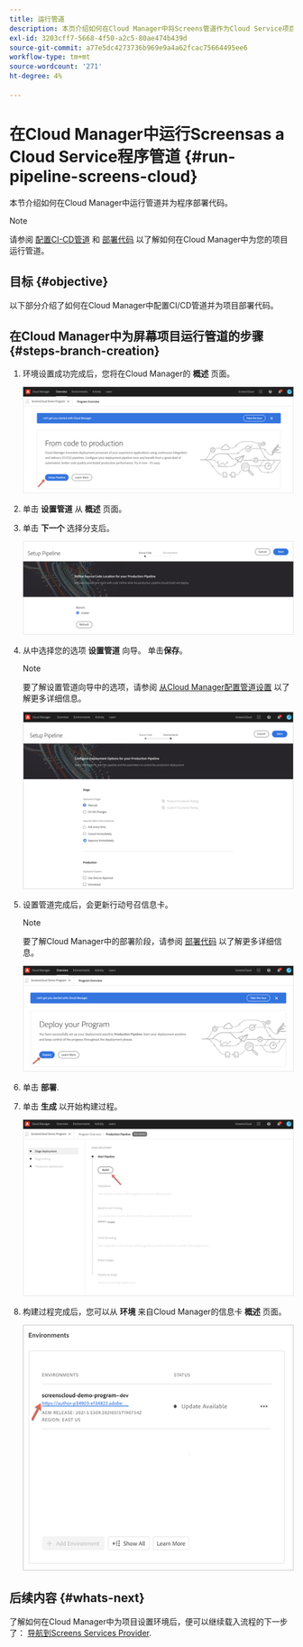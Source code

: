 ```yaml
---
title: 运行管道
description: 本页介绍如何在Cloud Manager中将Screens管道作为Cloud Service项目运行。
exl-id: 3203cff7-5668-4f50-a2c5-80ae474b439d
source-git-commit: a77e5dc4273736b969e9a4a62fcac75664495ee6
workflow-type: tm+mt
source-wordcount: '271'
ht-degree: 4%

---
```


# 在Cloud Manager中运行Screensas a Cloud Service程序管道 {#run-pipeline-screens-cloud}

本节介绍如何在Cloud Manager中运行管道并为程序部署代码。

>[!NOTE]
>请参阅 [配置CI-CD管道](https://experienceleague.adobe.com/docs/experience-manager-cloud-service/content/implementing/using-cloud-manager/cicd-pipelines/configuring-production-pipelines.html) 和 [部署代码](https://experienceleague.adobe.com/docs/experience-manager-cloud-service/content/implementing/using-cloud-manager/deploy-code.html) 以了解如何在Cloud Manager中为您的项目运行管道。

## 目标 {#objective}

以下部分介绍了如何在Cloud Manager中配置CI/CD管道并为项目部署代码。

## 在Cloud Manager中为屏幕项目运行管道的步骤 {#steps-branch-creation}

1. 环境设置成功完成后，您将在Cloud Manager的 **概述** 页面。

   ![图像](/help/screens-cloud/assets/onboarding/add-environ3.png)

1. 单击 **设置管道** 从 **概述** 页面。

1. 单击 **下一个** 选择分支后。

   ![图像](/help/screens-cloud/assets/onboarding/run-pipeline1.png)

1. 从中选择您的选项 **设置管道** 向导。 单击&#x200B;**保存**。

   >[!NOTE]
   >要了解设置管道向导中的选项，请参阅 [从Cloud Manager配置管道设置](https://experienceleague.adobe.com/docs/experience-manager-cloud-service/content/implementing/using-cloud-manager/cicd-pipelines/configuring-production-pipelines.html) 以了解更多详细信息。

   ![图像](/help/screens-cloud/assets/onboarding/run-pipeline2-a.png)

1. 设置管道完成后，会更新行动号召信息卡。

   >[!NOTE]
   >要了解Cloud Manager中的部署阶段，请参阅 [部署代码](https://experienceleague.adobe.com/docs/experience-manager-cloud-service/content/implementing/using-cloud-manager/deploy-code.html) 以了解更多详细信息。

   ![图像](/help/screens-cloud/assets/onboarding/run-pipeline3.png)

1. 单击 **部署**.

1. 单击 **生成** 以开始构建过程。

   ![图像](/help/screens-cloud/assets/onboarding/run-pipeline4.png)

1. 构建过程完成后，您可以从 **环境** 来自Cloud Manager的信息卡 **概述** 页面。

   ![图像](/help/screens-cloud/assets/onboarding/run-pipeline5.png)

## 后续内容 {#whats-next}

了解如何在Cloud Manager中为项目设置环境后，便可以继续载入流程的下一步了： [导航到Screens Services Provider](/help/screens-cloud/configuring/navigating-to-screens-services-provider.md).
